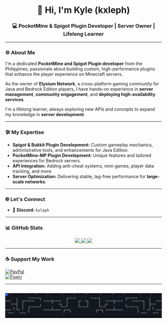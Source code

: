 <h1 align="center">👋 Hi, I'm Kyle (kxleph)</h1>
<h3 align="center">💻 PocketMine & Spigot Plugin Developer | Server Owner | Lifelong Learner</h3>

---

### ⚙️ About Me  
I'm a dedicated **PocketMine and Spigot Plugin developer** from the Philippines, passionate about building custom, high-performance plugins that enhance the player experience on Minecraft servers.  

As the owner of **Elysium Network**, a cross-platform gaming community for Java and Bedrock Edition players, I have hands-on experience in **server management**, **community engagement**, and **deploying high-availability services**.  

I'm a lifelong learner, always exploring new APIs and concepts to expand my knowledge in **server development**.  

---

### 🛠️ My Expertise  

- **Spigot & Bukkit Plugin Development:** Custom gameplay mechanics, administrative tools, and enhancements for Java Edition.  
- **PocketMine-MP Plugin Development:** Unique features and tailored experiences for Bedrock servers.  
- **API Integration:** Adding anti-cheat systems, mini-games, player data tracking, and more.  
- **Server Optimization:** Delivering stable, lag-free performance for **large-scale networks**.  

---

### 🌐 Let's Connect  
- 💬 **Discord:** `kxleph`  

---

### 📊 GitHub Stats  

<div align="center">

<a href="https://github.com/kxle0801">
  <img height="160" src="https://github-readme-stats.vercel.app/api?username=kxle0801&show_icons=true&theme=tokyonight&hide_border=true&include_all_commits=true&count_private=true" />
</a>
<a href="https://github.com/kxle0801">
  <img height="160" src="https://github-readme-streak-stats.herokuapp.com?user=kxle0801&theme=tokyonight&hide_border=true" />
</a> 
<a href="https://github.com/kxle0801">
  <img height="160" src="https://github-profile-summary-cards.vercel.app/api/cards/profile-details?username=kxle0801&theme=tokyonight" />
</a>

</div>

---

### ☕ Support My Work  

[![PayPal](https://img.shields.io/badge/Support%20on-PayPal-00457C?style=for-the-badge&logo=paypal&logoColor=white)](https://paypal.me/lucatile)  
[![Fiverr](https://img.shields.io/badge/Hire%20me%20on-Fiverr-1DBF73?style=for-the-badge&logo=fiverr&logoColor=white)](https://www.fiverr.com/s/8z2kEXz)

---
![pacman gif](https://github.com/kxle0801/KxlePH/blob/output/pacman-contribution-graph-dark.svg)
---
